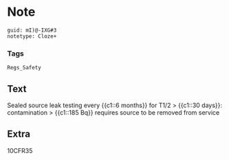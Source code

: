 # Note
```
guid: mI)@-IXG#3
notetype: Cloze+
```

### Tags
```
Regs_Safety
```

## Text
Sealed source leak testing every {{c1::6 months}} for T1/2 > {{c1::30 days}}: contamination > {{c1::185 Bq}} requires source to be removed from service

## Extra
10CFR35
